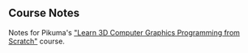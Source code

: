 ## Course Notes

Notes for Pikuma's ["Learn 3D Computer Graphics Programming from Scratch"](https://courses.pikuma.com/courses/learn-computer-graphics-programming) course.